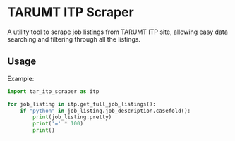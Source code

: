 TARUMT ITP Scraper
==================

A utility tool to scrape job listings from TARUMT ITP site, allowing easy data searching and filtering through all the listings.

Usage
-----

Example:

```python
import tar_itp_scraper as itp

for job_listing in itp.get_full_job_listings():
    if "python" in job_listing.job_description.casefold():
        print(job_listing.pretty)
        print('=' * 100)
        print()
```